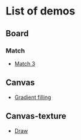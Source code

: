 # List of demos

## Board

### Match

- [Match 3](https://rexrainbow.github.io/phaser4-rex-plugins/public/board-match-line-match/)

## Canvas

- [Gradient filling](https://rexrainbow.github.io/phaser4-rex-plugins/public/canvas-fill/)

## Canvas-texture

- [Draw](https://rexrainbow.github.io/phaser4-rex-plugins/public/canvas-texture-draw/)
